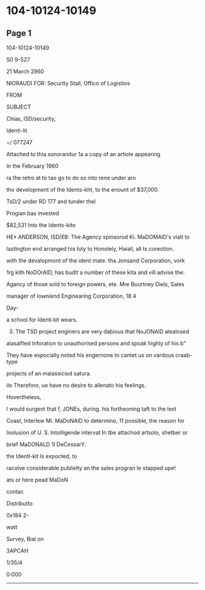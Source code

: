 # 104-10124-10149

## Page 1

104-10124-10149

S0 9-527

21 March 2960

NIORAUDI FOR: Security Stall, Offico of Logistios

FROM

SUBJECT

Chias, ISD/security,

Identi-lit

÷/ 077247

Attached to thia sonorandur 1a a copy of an artiole appearing

In the February 1960

ra the retro at to tao go to do so into rene under aro

tho development of the Idents-kht, to the enount of $37,000.

TsD/2 under RD 177 and tunder thel

Progian bas invested

$82,531 Into the Idents-kito

HE• ANDERSON, ISD/EB: The Agency spinsorod Ki. MaDOMAID's vialt to

lastington end arranged his toly to Honolely, Haiall, all Is coreotion.

with the devalopmont of the ident mate. tha Jonsand Corporation, vork

1rg kith NoDOrAID; has budlt a number of these kita and vill advise the:

Agancy of those sold to foreign powers, ete. Mre Bourtney Diels, Sales

manager of Iowniend Enginearing Corporation, 18 4

Day-

a school for Identi kit wears.

3. The TSD project enginers are very dabious that NoJONAlD alealosed

alasalfled Inforation to unauthorised persons and spoak highly of his b"

They have espocially noted his engernone to cantet us on vardous craab-type

projects of an malassiciod satura.

ilo Thereforo, ue have no desire to allenato hia feelings.

Hovertheless,

I would surgent that f, JONEs, during. his fortheoning taft to the lest

Coast, Interlew Mi. MaDoNAlD to determino, 11 possible, the reason for

Inolusion of U. S. Intolligende intervat In tbe attachod artsolo, shetber or

brief MaDONALD 1I DeCessarY.

the Identl-kit Is expocted, to

racolve considerable publielty an the sales progran le stapped upe!

ats or here pead MaDoN

contac

Distributto

0x184 2-

watt

Survey, Bial on

ЗАРСАН

1/35/4

0:000

---

